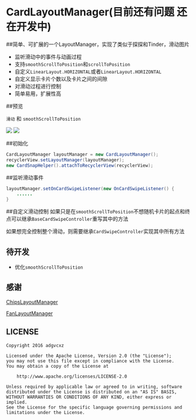 # CardLayoutManager(目前还有问题  还在开发中)

##简单、可扩展的一个LayoutManager，实现了类似于探探和Tinder，滑动图片

* 监听滑动中的事件与动画过程
* 支持``smoothScrollToPosition``和``scrollToPosition``
* 自定义``LinearLayout.HORIZONTAL``或者``LinearLayout.HORIZONTAL``
* 自定义显示卡片个数以及卡片之间的间隙
* 对滑动过程进行控制
* 简单易用，扩展性高

##预览

``滑动`` 和 ``smoothScrollToPosition``

![](https://github.com/adgvcxz/CardLayoutManager/blob/master/img/card1.gif)
![](https://github.com/adgvcxz/CardLayoutManager/blob/master/img/card2.gif)

##初始化
```java
CardLayoutManager layoutManager = new CardLayoutManager();
recyclerView.setLayoutManager(layoutManager);
new CardSnapHelper().attachToRecyclerView(recyclerView);
```
##监听滑动事件
```java
layoutManager.setOnCardSwipeListener(new OnCardSwipeListener() {
	......
}
```
##自定义滑动控制
如果只是在``smoothScrollToPosition``不想随机卡片的起点和终点可以继承``BaseCardSwipeController``重写其中的方法

如果想完全控制整个滑动，则需要继承``CardSwipeController``实现其中所有方法

## 待开发

* 优化``smoothScrollToPosition``

## 感谢

[ChipsLayoutManager](https://github.com/BelooS/ChipsLayoutManager)

[FanLayoutManager](https://github.com/Cleveroad/FanLayoutManager)



## LICENSE

    Copyright 2016 adgvcxz

    Licensed under the Apache License, Version 2.0 (the "License");
    you may not use this file except in compliance with the License.
    You may obtain a copy of the License at

        http://www.apache.org/licenses/LICENSE-2.0

    Unless required by applicable law or agreed to in writing, software
    distributed under the License is distributed on an "AS IS" BASIS,
    WITHOUT WARRANTIES OR CONDITIONS OF ANY KIND, either express or implied.
    See the License for the specific language governing permissions and
    limitations under the License.


